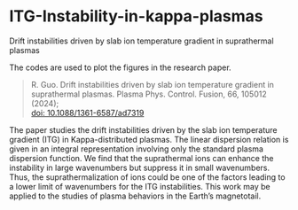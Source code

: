 # ITG-Instability-in-kappa-plasmas
Drift instabilities driven by slab ion temperature gradient in suprathermal plasmas

The codes are used to plot the figures in the research paper.
> R. Guo. Drift instabilities driven by slab ion temperature gradient in suprathermal plasmas. Plasma Phys. Control. Fusion, 66, 105012 (2024);\
> [doi: 10.1088/1361-6587/ad7319](https://doi.org/10.1088/1361-6587/ad7319)

The paper studies the drift instabilities driven by the slab ion temperature gradient (ITG) in Kappa-distributed plasmas. 
The linear dispersion relation is given in an integral representation involving only the standard plasma dispersion function. 
We find that the suprathermal ions can enhance the instability in large wavenumbers but suppress it in small wavenumbers. 
Thus, the suprathermalization of ions could be one of the factors leading to a lower limit of wavenumbers for the ITG instabilities.
This work may be applied to the studies of plasma behaviors in the Earth’s magnetotail.
